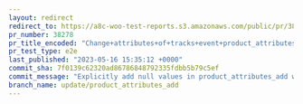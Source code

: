 ```yaml
---
layout: redirect
redirect_to: https://a8c-woo-test-reports.s3.amazonaws.com/public/pr/38278/e2e/index.html
pr_number: 38278
pr_title_encoded: "Change+attributes+of+tracks+event+product_attributes_add"
pr_test_type: e2e
last_published: "2023-05-16 15:35:12 +0000"
commit_sha: 7f0139c62320ad86786848792335fdbb5b79c5ef
commit_message: "Explicitly add null values in product_attributes_add when the attribu…"
branch_name: update/product_attributes_add
---
```

